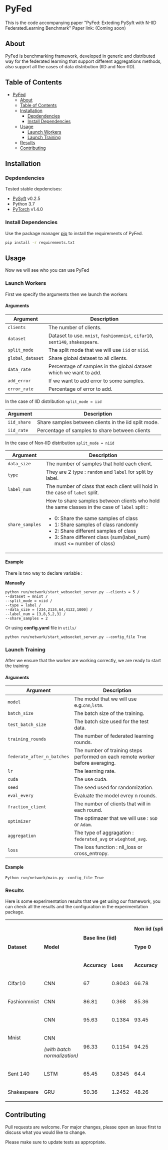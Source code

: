 # PyFed

This is the code accompanying  paper "PyFed: Exteding PySyft with N-IID FederatedLearning Benchmark" Paper link:  (Coming soon)

## About

PyFed is benchmarking framework, developed  in generic and distributed way for the federated learning that support different aggregations methods, also support all the cases of data distribution (IID and Non-IID).

## Table of Contents
- [PyFed](#pyfed)
  * [About](#about)
  * [Table of Contents](#table-of-contents)
  * [Installation](#installation)
    + [Depdendencies](#depdendencies)
    + [Install Dependencies](install-dependencies)
  * [Usage](#usage)
    + [Launch Workers](#launch-workers)
    + [Launch Training](#launch-training)
  * [Results](#results)
  * [Contributing](#contributing)

## Installation

### Depdendencies

Tested stable depdencises:

- [PySyft](https://github.com/OpenMined/PySyft) v0.2.5
- Python 3.7
- [PyTorch](https://github.com/pytorch/pytorch) v1.4.0

### Install Dependencies

Use the package manager [pip](https://pip.pypa.io/en/stable/) to install the requirements of PyFed.

```bash
pip install -r requirements.txt
```

## Usage

Now we will see who you can use PyFed 

### Launch Workers

First we specify the arguments then we launch the workers

#### Arguments

| Argument                      | Description                                 |
| ----------------------------- | ---------------------------------------- |
| `clients`                     | The number of clients. |
| `dataset`      | Dataset to use. `mnist`, `fashionmnist`, `cifar10`, `sent140`, `shakespeare`. |
| `split_mode` | The split mode that we will use `iid` or `niid`. |
| `global_dataset` | Share global dataset to all clients. |
| `data_rate` | Percentage of samples in the global dataset which we want to add. |
| `add_error` | If we want to add error to some samples. |
| `error_rate` | Percentage of error to add. |

In the case of IID distribution `split_mode = iid`

| Argument                      | Description                                 |
| ----------------------------- | ---------------------------------------- |
| `iid_share`                     | Share samples between clients in the iid split mode. |
| `iid_rate`      | Percentage of samples to share between clients|

In the case of Non-IID distribution `split_mode = niid`

| Argument                      | Description                                 |
| ----------------------------- | ---------------------------------------- |
| `data_size`                     | The number of samples that hold each client. |
| `type`      | They are 2 type : `random` and `label` for split by label. |
| `label_num` | The number of class that each client will hold in the case of `label` split. |
| `share_samples` |  How to share samples between clients who hold the same classes in the case of `label` split :<ul><li>0: Share the same samples of class</li><li>1: Share samples of class randomly</li><li>2: Share different samples of class</li><li>3: Share different class (sum(label_num) must <= number of class)</li></ul> |

#### Example

There is two way to declare variable :

**Manually**

```
python run/network/start_websocket_server.py --clients = 5 /
--dataset = mnist /
--split_mode = niid /
--type = label /
--data_size = [234,2134,64,4132,1000] /
--label_num = [3,8,5,2,3] /
--share_samples = 2
```

Or using **config.yaml** file in `utils/`

```
python run/network/start_websocket_server.py --config_file True
```

### Launch Training

After we ensure that the worker are working correctly, we are ready to start the training

#### Arguments

| Argument                      | Description                                 |
| ----------------------------- | ---------------------------------------- |
| `model`                     | The model that we will use e.g.`cnn`,`lstm`. |
| `batch_size`      | The batch size of the training. |
| `test_batch_size` | The batch size used for the test data. |
| `training_rounds` | The number of federated learning rounds. |
| `federate_after_n_batches` | The number of training steps performed on each remote worker before averaging. |
| `lr` | The learning rate. |
| `cuda` | The use cuda. |
| `seed` | The seed used for randomization. |
| `eval_every` | Evaluate the model evrey n rounds. |
| `fraction_client` | The number of clients that will in each round. |
| `optimizer` | The optimazer that we will use : `SGD` or `Adam`. |
| `aggregation` | The type of aggragation : `federated_avg` or `wieghted_avg`. |
| `loss` | The loss function : nll_loss or cross_entropy. |

#### Example

```
Python run/network/main.py –config_file True
```

### Results

Here is some experimentation results that we get using our framework, you can check all the results and the configuration in the experimentation package.

<table width="110%">
<tbody>
<tr>
<td rowspan="3" width="8%" text-align: center;>
<p><strong>Dataset</strong></p>
</td>
<td rowspan="3" width="5%" text-align: center;>
<p><strong>Model</strong></p>
</td>
<td colspan="2" rowspan="2" width="12%" text-align: center;>
<p><strong>Base line (iid)</strong></p>
</td>
<td colspan="6" width="37%" text-align: center;>
<p><strong>Non iid (split by label)</strong></p>
</td>
<td colspan="2" rowspan="2" width="12%" text-align: center;>
<p><strong>Non iid (random split)</strong></p>
</td>
<td rowspan="3" width="5%" text-align: center;>
<p><strong>Epochs</strong></p>
</td>
<td rowspan="3" width="8%" text-align: center;>
<p><strong>Bach-size</strong></p>
</td>
<td rowspan="3" width="5%" text-align: center;>
<p><strong>fraction</strong></p>
</td>
<td rowspan="3" width="3%" text-align: center;>
<p><strong>lr</strong></p>
</td>
<td rowspan="3" width="5%" text-align: center;>
<p><strong>Rounds</strong></p>
</td>
</tr>
<tr>
<td colspan="2" width="12%" text-align: center;>
<p><strong>Type 0</strong></p>
</td>
<td colspan="2" width="12%" text-align: center;>
<p><strong>Type 1</strong></p>
</td>
<td colspan="2" width="12%" text-align: center;>
<p><strong>Type 2</strong></p>
</td>
</tr>
<tr>
<td width="6%" text-align: center;>
<p><strong>Accuracy</strong></p>
</td>
<td width="5%" text-align: center;>
<p><strong>Loss</strong></p>
</td>
<td width="6%" text-align: center;>
<p><strong>Accuracy</strong></p>
</td>
<td width="5%" text-align: center;>
<p><strong>Loss</strong></p>
</td>
<td width="6%" text-align: center;>
<p><strong>Accuracy</strong></p>
</td>
<td width="5%" text-align: center;>
<p><strong>Loss</strong></p>
</td>
<td width="6%" text-align: center;>
<p><strong>Accuracy</strong></p>
</td>
<td width="5%" text-align: center;>
<p><strong>Loss</strong></p>
</td>
<td width="6%" text-align: center;>
<p><strong>Accuracy</strong></p>
</td>
<td width="5%" text-align: center;>
<p><strong>Loss</strong></p>
</td>
</tr>
<tr>
<td width="8%" text-align: center;>
<p>Cifar10</p>
</td>
<td width="5%">
<p>CNN</p>
</td>
<td width="6%">
<p>67</p>
</td>
<td width="5%">
<p>0.8043</p>
</td>
<td width="6%">
<p>66.78</p>
</td>
<td width="5%">
<p>0.8132</p>
</td>
<td width="7%">
<p>65.89</p>
</td>
<td width="5%">
<p>0.8453</p>
</td>
<td width="6%">
<p>65.45</p>
</td>
<td width="6%">
<p>0.8464</p>
</td>
<td width="6%">
<p>66.89</p>
</td>
<td width="5%">
<p>0.8121</p>
</td>
<td width="5%">
<p>1</p>
</td>
<td width="4%">
<p>5</p>
</td>
<td width="5%">
<p>0.1</p>
</td>
<td width="3%">
<p>0.1</p>
</td>
<td width="5%">
<p>2500</p>
</td>
</tr>
<tr>
<td width="8%">
<p>Fashionmnist</p>
</td>
<td width="5%">
<p>CNN</p>
</td>
<td width="6%">
<p>86.81</p>
</td>
<td width="5%">
<p>0.368</p>
</td>
<td width="6%">
<p>85.36</p>
</td>
<td width="5%">
<p>0.4029</p>
</td>
<td width="7%">
<p>85.8</p>
</td>
<td width="5%">
<p>0.3956</p>
</td>
<td width="6%">
<p>85.42</p>
</td>
<td width="6%">
<p>0.4009</p>
</td>
<td width="6%">
<p>86.57</p>
</td>
<td width="5%">
<p>0.3727</p>
</td>
<td width="5%">
<p>1</p>
</td>
<td width="4%">
<p>10</p>
</td>
<td width="5%">
<p>0.1</p>
</td>
<td width="3%">
<p>0.1</p>
</td>
<td width="5%">
<p>100</p>
</td>
</tr>
<tr>
<td rowspan="2" width="8%">
<p>Mnist</p>
</td>
<td width="5%">
<p>CNN</p>
</td>
<td width="6%">
<p>95.63</p>
</td>
<td width="5%">
<p>0.1384</p>
</td>
<td width="6%">
<p>93.45</p>
</td>
<td width="5%">
<p>0.2171</p>
</td>
<td width="7%">
<p>93.88</p>
</td>
<td width="5%">
<p>0.2164</p>
</td>
<td width="6%">
<p>93.84</p>
</td>
<td width="6%">
<p>0.2086</p>
</td>
<td width="6%">
<p>95.04</p>
</td>
<td width="5%">
<p>0.1671</p>
</td>
<td width="5%">
<p>1</p>
</td>
<td width="4%">
<p>10</p>
</td>
<td width="5%">
<p>0.1</p>
</td>
<td width="3%">
<p>0.1</p>
</td>
<td width="5%">
<p>20</p>
</td>
</tr>
<tr>
<td width="5%">
<p>CNN</p>
<p><em>(with batch normalization)</em></p>
</td>
<td width="6%">
<p>96.33</p>
</td>
<td width="5%">
<p>0.1154</p>
</td>
<td width="6%">
<p>94.25</p>
</td>
<td width="5%">
<p>0.1902</p>
</td>
<td width="7%">
<p>94.74</p>
</td>
<td width="5%">
<p>0.1771</p>
</td>
<td width="6%">
<p>94.76</p>
</td>
<td width="6%">
<p>0.1884</p>
</td>
<td width="6%">
<p>96.09</p>
</td>
<td width="5%">
<p>0.13</p>
</td>
<td width="5%">
<p>1</p>
</td>
<td width="4%">
<p>10</p>
</td>
<td width="5%">
<p>0.1</p>
</td>
<td width="3%">
<p>0.1</p>
</td>
<td width="5%">
<p>20</p>
</td>
</tr>
<tr>
<td width="8%">
<p>Sent 140</p>

</td>
<td width="5%">
<p>LSTM</p>
</td>
<td width="6%">
<p>65.45</p>
</td>
<td width="5%">
<p>0.8345</p>
</td>
<td width="6%">
<p>64.4</p>
</td>
<td width="5%">
<p>0.9244</p>
</td>
<td width="7%">
<p>64.23</p>
</td>
<td width="5%">
<p>0.9445</p>
</td>
<td width="6%">
<p>65.78</p>
</td>
<td width="6%">
<p>0.8123</p>
</td>
<td width="6%">
<p>65.1</p>
</td>
<td width="5%">
<p>0.8663</p>
</td>
<td width="5%">
<p>1</p>
</td>
<td width="4%">
<p>1</p>
</td>
<td width="5%">
<p>0.1</p>
</td>
<td width="3%">
<p>0.1</p>
</td>
<td width="5%">
<p>1000</p>
</td>
</tr>
<tr>
<td width="8%">
<p>Shakespeare</p>
</td>
<td width="5%">
<p>GRU</p>
</td>
<td width="6%">
<p>50.36</p>
</td>
<td width="5%">
<p>1.2452</p>
</td>
<td width="6%">
<p>48.26</p>
</td>
<td width="5%">
<p>1.3452</p>
</td>
<td width="7%">
<p>48.76</p>
</td>
<td width="5%">
<p>1.2052</p>
</td>
<td width="6%">
<p>45.23</p>
</td>
<td width="6%">
<p>1.7452</p>
</td>
<td width="6%">
<p>49.46</p>
</td>
<td width="5%">
<p>1.2952</p>
</td>
<td width="5%">
<p>1</p>
</td>
<td width="4%">
<p>1</p>
</td>
<td width="5%">
<p>0.1</p>
</td>
<td width="3%">
<p>0.8</p>
</td>
<td width="5%">
<p>2000</p>
</td>
</tr>
</tbody>
</table>


## Contributing
Pull requests are welcome. For major changes, please open an issue first to discuss what you would like to change.

Please make sure to update tests as appropriate.
